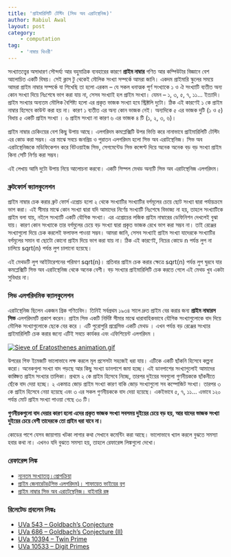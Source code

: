 ```yaml
---
title: 'প্রাইমারিলিটি টেস্টিং (সিভ অব এরাটস্থেনিজ)'
author: Rabiul Awal
layout: post
category:
    - computation
tag:
    - 'নাম্বার থিওরী'
---
```

সংখ্যাতত্ত্বের অসাধারণ সৌন্দর্য্য আর বহুমাত্রিক ব্যবহারের কারণে **প্রাইম নাম্বার** গণিত আর কম্পিউটার বিজ্ঞানে বেশ আলোচিত একটি বিষয়। সেই ক্লাস টু থেকেই মৌলিক সংখ্যা সম্পর্কে আমরা জানি। একদম প্রাইমারি স্কুলের সময়ে আমরা প্রাইম নাম্বার সম্পর্কে যা শিখেছি তা হলো এরকম – যে সকল ধনাত্মক পূর্ণ সংখ্যাকে ১ ও ঐ সংখ্যাটি ব্যতীত অন্য কোন সংখ্যা দিয়ে নিঃশেষে ভাগ করা যায় না, সেসব সংখ্যাই হল প্রাইম সংখ্যা। যেমন – ১, ৩, ৫, ৭, ১১… ইত্যাদি। প্রাইম সংখ্যার অন্যতম মৌলিক বৈশিষ্ট্য হলো এর প্রকৃত ভাজক সংখ্যা হবে স্ট্রিক্টলি দুটো। ঠিক এই কারণেই ১ কে প্রাইম নাম্বার হিসেবে কাউন্ট করা হয় না। কারণ ১ ব্যতীত এর অন্য কোন ভাজক নেই। অন্যদিকে ৫ এর ভাজক দুটি (১ ও ৫) বিধায় ৫ একটি প্রাইম সংখ্যা । ৬ প্রাইম সংখ্যা না কারণ ৬ এর ভাজক ৪ টি (১, ২, ৩, ৬)।

প্রাইম নাম্বার চেকিংয়ের বেশ কিছু উপায় আছে। এলগরিদম কমপ্লেক্সিটি উপর ভিত্তি করে নানাভাবে প্রাইমারিলিটি টেস্টিং এর কোড করা সম্ভব। এর মাঝে সবচে জনপ্রিয় ও পুরাতন এলগরিদম হলো সিভ অব এরাটস্থেনিজ। সিভ অব এরাটস্থেনিজকে মডিফিকেশন করে বিটওয়াইজ সিভ, সেগমেন্টেড সিভ কন্সেপ্ট দিয়ে অনেক অনেক বড় বড় সংখ্যা প্রাইম কিনা সেটি নির্ণয় করা সম্ভব।

এই লেখায় আমি দুটো উপায় নিয়ে আলোচনা করবো। একটি সিম্পল মেথড অন্যটি সিভ অব এরাটস্থেনিজ এলগরিদম।

### ব্রুটফোর্স ক্যালকুলেশন 
প্রাইম নাম্বার চেক করার ব্রুট ফোর্স এপ্রোচ হলো ২ থেকে সংখ্যাটির সংখ্যাটির বর্গমূলের চেয়ে ছোট সংখ্যা দ্বারা পর্যায়ক্রমে ভাগ করা। এই সীমার মাঝে কোন সংখ্যা দ্বারা যদি আমাদের নির্ণেয় সংখ্যাটি নিঃশেষে বিভাজ্য না হয়, তাহলে সংখ্যাটিকে প্রাইম বলা যায়, নইলে সংখ্যাটি একটি যৌগিক সংখ্যা। এর এপ্রোচের লজিক প্রাইম নাম্বারের ডেফিনিশন দেখলেই বুঝা যায়। কারণ কোন সংখ্যাকে তার বর্গমুলের চেয়ে বড় সংখ্যা দ্বারা প্রকৃত ভাজক রেখে ভাগ করা সম্ভব না। তাই রেঞ্জের সংখ্যাগুলো দিয়ে চেক করলেই ফলাফল পাওয়া সম্ভব। আমরা জানি, সেসব সংখ্যাই প্রাইম সংখ্যা যাদেরকে সংখ্যাটির বর্গমূলের সমান বা ছোটো কোনো প্রাইম দিয়ে ভাগ করা যায় না। ঠিক এই কারণেই, নিচের কোডে n পর্যন্ত লুপ না চালিয়ে sqrt(n) পর্যন্ত লুপ চালানো হয়েছে।

এই মেথডটি লুপ আইটারেশনের পরিমাণ sqrt(n)। প্রতিবার প্রাইম চেক করার ক্ষেত্রে sqrt(n) পর্যন্ত লুপ ঘুরবে যার কমপ্লেক্সিটি সিভ অব এরাটস্থেনিজ থেকে অনেক বেশী। বড় সংখ্যার প্রাইমারিলিটি চেক করতে গেলে এই মেথড খুব একটা সুবিধার না।  
<script src="https://gist.github.com/rabiulcste/add74b8cf5cf5eead5bc977e439154ea.js"></script>

### সিভ এলগরিদমিক ক্যালকুলেশন 
এরাটস্থেনিজ ছিলেন একজন গ্রিক গণিতবিদ। তিনিই সর্বপ্রথম ১৯৩৪ সালে দ্রুত প্রাইম বের করার জন্য **প্রাইম নাম্বারস সিভ** এলগরিদমটি প্রকাশ করেন। প্রাইম সিভ একটি নির্দিষ্ট সীমার মাঝে ধারাবাহিকভাবে যৌগিক সংখ্যাগুলোকে বাদ দিয়ে মৌলিক সংখ্যাগুলোকে ছেকে বের করে । এটি পুরোপুরি প্রগ্রেসিভ একটি মেথড । এখন পর্যন্ত বড় রেঞ্জের সংখ্যার প্রাইমারিলিটি চেক করার জন্যে এটিই সবচে কার্যকর এবং এফিশিয়েন্ট এলগরিদম ।

[![Sieve of Eratosthenes animation.gif](https://upload.wikimedia.org/wikipedia/commons/b/b9/Sieve_of_Eratosthenes_animation.gif)](https://commons.wikimedia.org/wiki/File:Sieve_of_Eratosthenes_animation.gif#/media/File:Sieve_of_Eratosthenes_animation.gif)

উপরের গিফ ইমেজটি ভালোভাবে লক্ষ করলে মূল প্রসেসটা সহজেই ধরা যায়। এটিকে একটি ছাঁকনি হিসেবে কল্পনা করো। অনেকগুলা সংখ্যা বাদ পড়ছে আর কিছু সংখ্যা ডানপাশে জমা হচ্ছে। এই ডানপাশের সংখ্যাগুলোই আমাদের কাঙ্ক্ষিত প্রাইম সংখ্যার তালিকা। প্রথমে ২ কে প্রাইম হিসেবে নিচ্ছে, তারপর দুইয়ের সবগুলো গুণনীয়ককে ছাঁকনীতে ছেঁকে বাদ দেয়া হচ্ছে। ২ একমাত্র জোড় প্রাইম সংখ্যা কারণ বাকি জোড় সংখ্যাগুলো সব কম্পোজিট সংখ্যা। তারপর ৩ কে প্রাইম হিসেবে নেয়া হয়েছে এবং ৩ এর সকল গুণনীয়ককে বাদ দেয়া হয়েছে। একইভাবে ৫, ৭, ১১… এভাবে ১২০ পর্যন্ত মোট প্রাইম সংখ্যা পাওয়া গেছে ৩০ টি।

**গুণনীয়কগুলো বাদ দেয়ার কারণ হলো এদের প্রকৃত ভাজক সংখ্যা সবসময় দুইয়ের চেয়ে বড় হয়, আর যাদের ভাজক সংখ্যা দুইয়ের চেয়ে বেশী তাদেরকে তো প্রাইম ধরা যাবে না।**  
<script src="https://gist.github.com/rabiulcste/69dbc138cda983d0ed6b58e262cbd644.js"></script>  
কোডের পাশে যেসব জায়াগায় খটকা লাগার কথা সেখানে কমেন্টিং করা আছে। ভালোভাবে খ্যাল করলে বুঝতে সমস্যা হবার কথা না। এখনও যদি বুঝতে সমস্যা হয়, তাহলে রেফারেন্স লিঙ্কগুলো দেখো।  

### রেফারেন্স লিঙ্ক
- [ন্যূনতম সংখ্যাতত্ত্ব।প্রোগক্রিয়া](http://www.progkriya.org/gyan/basic-number-theory.html)
- [প্রাইম জেনারেটর(সিভ এলগরিদম)। শাফায়েত ভাইয়ের ব্লগ](http://www.shafaetsplanet.com/planetcoding/?p=624)
- [প্রাইম নাম্বার সিভ অব এরাটেস্থেনিজ। বাইনারি রঙ্গ ](https://binaryrongo.wordpress.com/2013/08/04/sieve-of-eratosthenes/#more-409)

### রিলেটেড প্রবলেম লিঙ্কঃ
- [UVa 543 – Goldbach’s Conjecture](http://uva.onlinejudge.org/index.php?option=com_onlinejudge&Itemid=8&category=24&page=show_problem&problem=484)
- [UVa 686 – Goldbach’s Conjecture (II)](http://uva.onlinejudge.org/index.php?option=com_onlinejudge&Itemid=8&category=24&page=show_problem&problem=627)
- [UVa 10394 – Twin Prime](http://uva.onlinejudge.org/index.php?option=com_onlinejudge&Itemid=8&category=24&page=show_problem&problem=1335)
- [UVa 10533 – Digit Primes](http://uva.onlinejudge.org/index.php?option=com_onlinejudge&Itemid=8&category=24&page=show_problem&problem=1474)
